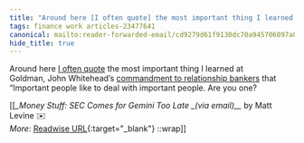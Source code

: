 ```yaml
---
title: "Around here [I often quote] the most important thing I learned ..."
tags: finance work articles-23477641
canonical: mailto:reader-forwarded-email/cd9279d61f9130dc70a945706097a8a8
hide_title: true
---
```


Around here [I often quote](https://link.mail.bloombergbusiness.com/click/30277130.421146/aHR0cHM6Ly93d3cuYmxvb21iZXJnLmNvbS9vcGluaW9uL2FydGljbGVzLzIwMTktMDMtMDYvYmUtY2FyZWZ1bC13ZWFyaW5nLWplYW5zLWF0LWdvbGRtYW4_Y21waWQ9QkJEMDExNzIzX01PTkVZU1RVRkYmdXRtX21lZGl1bT1lbWFpbCZ1dG1fc291cmNlPW5ld3NsZXR0ZXImdXRtX3Rlcm09MjMwMTE3JnV0bV9jYW1wYWlnbj1tb25leXN0dWZm/63b6506f00dc2a96fe05ce2cB89d9fd17) the most important thing I learned at Goldman, John Whitehead’s [commandment to relationship bankers](https://link.mail.bloombergbusiness.com/click/30277130.421146/aHR0cHM6Ly93d3cuYnVzaW5lc3NpbnNpZGVyLmNvbS9qb2huLXdoaXRlaGVhZC10ZW4tY29tbWFuZG1lbnRzLTIwMTUtMg/63b6506f00dc2a96fe05ce2cBc0443b4c) that “Important people like to deal with important people. Are you one?


[[<cite>_Money Stuff: SEC Comes for Gemini Too Late _(via email)__</cite> by Matt Levine ✉️<br>
_More_: [Readwise URL](https://readwise.io/open/460039051){:target="_blank"}
::wrap]]